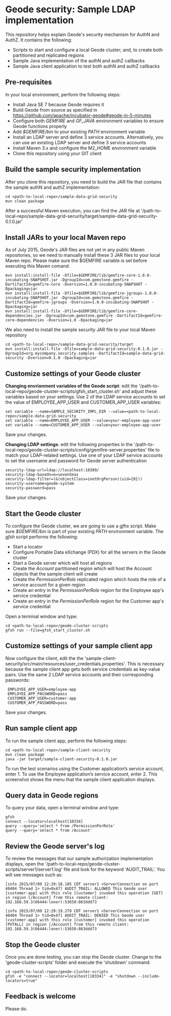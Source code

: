 # Geode security: Sample LDAP implementation

This repository helps explain Geode's security mechanism for AuthN and AuthZ. It contains the following:
* Scripts to start and configure a local Geode cluster; and, to create both partitioned and replicated regions
* Sample Java implementation of the authN and authZ callbacks
* Sample Java client application to test both authN and authZ callbacks

## Pre-requisites
In your local environment, perform the following steps:
* Install Java SE 7 because Geode requires it
* Build Geode from source as specified in https://github.com/apache/incubator-geode#geode-in-5-minutes
* Configure both _GEMFIRE_ and _GF_JAVA_ environment variables to ensure Geode functions properly
* Add _$GEMFIRE/bin_ to your existing _PATH_ environment variable
* Install an LDAP server and define 3 service accounts. Alternatively, you can use an existing LDAP server and define 3 service accounts
* Install Maven 3.x and configure the M2_HOME environment variable
* Clone this repository using your GIT client

## Build the sample security implementation
After you clone this repository, you need to build the JAR file that contains the sample authN and authZ implementation:    
```
cd <path-to-local-repo>/sample-data-grid-security    
mvn clean package
```    
After a successful Maven execution, you can find the JAR file at '/path-to-local-repo/sample-data-grid-security/target/sample-data-grid-security-0.1.0.jar'

## Install JARs to your local Maven repo
As of July 2015, Geode's JAR files are not yet in any public Maven repositories, so we need to manually install these 3 JAR files to your local Maven repo. Please make sure the $GEMFIRE variable is set before executing this Maven comand:

```
mvn install:install-file -Dfile=$GEMFIRE/lib/gemfire-core-1.0.0-incubating-SNAPSHOT.jar -DgroupId=com.gemstone.gemfire -DartifactId=gemfire-core -Dversion=1.0.0-incubating-SNAPSHOT -Dpackaging=jar
mvn install:install-file -Dfile=$GEMFIRE/lib/gemfire-jgroups-1.0.0-incubating-SNAPSHOT.jar -DgroupId=com.gemstone.gemfire -DartifactId=gemfire-jgroups -Dversion=1.0.0-incubating-SNAPSHOT -Dpackaging=jar
mvn install:install-file -Dfile=$GEMFIRE/lib/gemfire-core-dependencies.jar -DgroupId=com.gemstone.gemfire -DartifactId=gemfire-core-dependencies -Dversion=1.0 -Dpackaging=jar
```

We also need to install the sample security JAR file to your local Maven repository

```
cd <path-to-local-repo>/sample-data-grid-security/target    
mvn install:install-file -Dfile=sample-data-grid-security-0.1.0.jar -DgroupId=org.mycompany.security.samples -DartifactId=sample-data-grid-security -Dversion=0.1.0 -Dpackaging=jar
```

## Customize settings of your Geode cluster

**Changing envrionment variables of the Geode script**: edit the '/path-to-local-repo/geode-cluster-scripts/gfsh_start_cluster.sh' and adjust these variables based on your settings. Use 2 of the LDAP service accounts to set the value of EMPLOYEE_APP_USER and CUSTOMER_APP_USER variables: 
```
set variable --name=SAMPLE_SECURITY_IMPL_DIR --value=<path-to-local-repo>/sample-data-grid-security
set variable --name=EMPLOYEE_APP_USER --value=your-employee-app-user
set variable --name=CUSTOMER_APP_USER --value=your-employee-app-user
```
Save your changes.


**Changing LDAP settings**: edit the following properties in the '/path-to-local-repo/geode-cluster-scripts/config/gemfire-server.properties' file to match your LDAP-related settings. Use one of your LDAP service accounts to set the username and password for Geode server authentication

```
security-ldap-url=ldap://localhost:10389/
security-ldap-basedn=o=sevenSeas
security-ldap-filter=(&(objectClass=inetOrgPerson)(uid={0}))
security-username=geode-system
security-password=pass
```
Save your changes.

## Start the Geode cluster
To configure the Geode cluster, we are going to use a _gfhs_ script. Make sure _$GEMFIRE/bin_ is part of  your existing _PATH_ environment variable. The _gfsh_ script performs the following:
* Start a locator
* Configure Portable Data eXchange (PDX) for all the servers in the Geode cluster
* Start a Geode server which will host all regions
* Create the _Account_ partitioned region which will host the Account objects that the sample client will create
* Create the _PermissionPerRole_ replicated region which hosts the role of a service account for a given region
* Create an entry in the _PermissionPerRole_ region for the Employee app's service credential
* Create an entry in the _PermissionPerRole_ region for the Customer app's service credential

Open a terminal window and type:
```
cd <path-to-local-repo>/geode-cluster-scripts
gfsh run --file=gfsh_start_cluster.sh
```

## Customize settings of your sample client app
Now configure the client, edit the the 'sample-client-security/src/main/resources/user_credentials.properties'. This is necessary because the sample client app gets both service credentials as key-value pairs. Use the same 2 LDAP service accounts and their corresponding passwords: 

``` 
 EMPLOYEE_APP_USER=employee-app     
 EMPLOYEE_APP_PASSWORD=pass     
 CUSTOMER_APP_USER=customer-app     
 CUSTOMER_APP_PASSWORD=pass 
```     
Save your changes.

## Run sample client app
To run the sample client app, perform the following steps:

```
cd <path-to-local-repo>/sample-client-security
mvn clean package
java -jar target/sample-client-security-0.1.0.jar
```

To run the test scenarios using the Customer application’s service account, enter 1. To use the Employee application’s service account, enter 2. This screenshot shows the menu that the sample client application displays.

## Query data in Geode regions
To query your data, open a terminal window and type:
```
gfsh
connect --locator=localhost[10334]
query --query='select * from /PermissionPerRole'
query --query='select * from /Account'
```

## Review the Geode server's log
To review the messages that our sample authorization implementation displays, open the '/path-to-local-repo/geode-cluster-scripts/server1/server1.log' file and look for the keyword 'AUDIT_TRAIL'. You will see messages such as:

```
[info 2015/07/09 12:29:18.185 CDT server1 <ServerConnection on port 40404 Thread 1> tid=0x47] AUDIT_TRAIL: ALLOWED This Geode user [customer-app] with this role [customer] invoked this operation [GET] in region [/Account] from this remote client: 192.168.59.3(66444:loner):53650:863ddd73

[info 2015/07/09 12:29:19.279 CDT server1 <ServerConnection on port 40404 Thread 1> tid=0x47] AUDIT_TRAIL: DENIED This Geode user [customer-app] with this role [customer] invoked this operation [PUTALL] in region [/Account] from this remote client: 192.168.59.3(66444:loner):53650:863ddd73
```
## Stop the Geode cluster
Once you are done testing, you can stop the Geode cluster. Change to the 'geode-cluster-scripts' folder and execute the 'shutdown' command:

```
cd <path-to-local-repo>/geode-cluster-scripts
gfsh -e "connect --locator=localhost[10334]" -e "shutdown --include-locators=true"
```

## Feedback is welcome
Please do.

